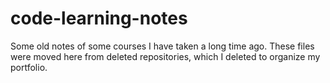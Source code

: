 # code-learning-notes
Some old notes of some courses I have taken a long time ago. These files were moved here from deleted repositories, which I deleted to organize my portfolio.
